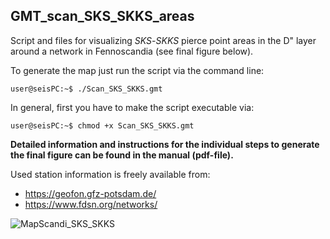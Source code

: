 ## GMT_scan_SKS_SKKS_areas

Script and files for visualizing _SKS_-_SKKS_ pierce point areas in the D" layer around a network in Fennoscandia (see final figure below).

To generate the map just run the script via the command line:

```console
user@seisPC:~$ ./Scan_SKS_SKKS.gmt
```
In general, first you have to make the script executable via:
```console
user@seisPC:~$ chmod +x Scan_SKS_SKKS.gmt
```
**Detailed information and instructions for the individual steps to generate the final figure can be found in the manual (pdf-file).**


Used station information is freely available from:
- https://geofon.gfz-potsdam.de/ 
- https://www.fdsn.org/networks/ 

![MapScandi_SKS_SKKS](https://user-images.githubusercontent.com/23025878/57453757-7b756580-7267-11e9-8618-c0f51034ef4b.png)
